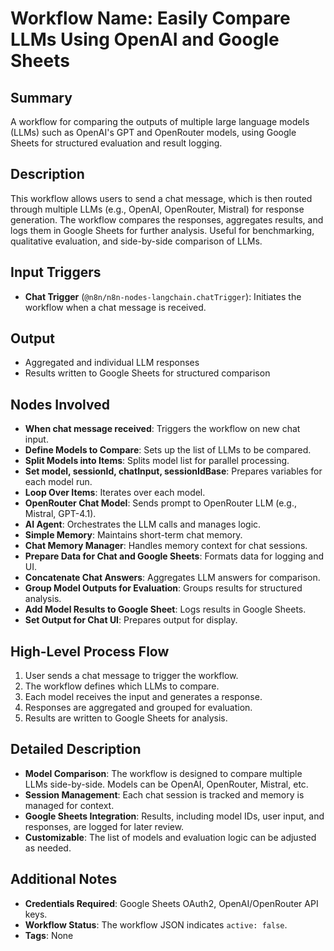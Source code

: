 # Workflow Name: Easily Compare LLMs Using OpenAI and Google Sheets

## Summary
A workflow for comparing the outputs of multiple large language models (LLMs) such as OpenAI's GPT and OpenRouter models, using Google Sheets for structured evaluation and result logging.

## Description
This workflow allows users to send a chat message, which is then routed through multiple LLMs (e.g., OpenAI, OpenRouter, Mistral) for response generation. The workflow compares the responses, aggregates results, and logs them in Google Sheets for further analysis. Useful for benchmarking, qualitative evaluation, and side-by-side comparison of LLMs.

## Input Triggers
- **Chat Trigger** (`@n8n/n8n-nodes-langchain.chatTrigger`): Initiates the workflow when a chat message is received.

## Output
- Aggregated and individual LLM responses
- Results written to Google Sheets for structured comparison

## Nodes Involved
- **When chat message received**: Triggers the workflow on new chat input.
- **Define Models to Compare**: Sets up the list of LLMs to be compared.
- **Split Models into Items**: Splits model list for parallel processing.
- **Set model, sessionId, chatInput, sessionIdBase**: Prepares variables for each model run.
- **Loop Over Items**: Iterates over each model.
- **OpenRouter Chat Model**: Sends prompt to OpenRouter LLM (e.g., Mistral, GPT-4.1).
- **AI Agent**: Orchestrates the LLM calls and manages logic.
- **Simple Memory**: Maintains short-term chat memory.
- **Chat Memory Manager**: Handles memory context for chat sessions.
- **Prepare Data for Chat and Google Sheets**: Formats data for logging and UI.
- **Concatenate Chat Answers**: Aggregates LLM answers for comparison.
- **Group Model Outputs for Evaluation**: Groups results for structured analysis.
- **Add Model Results to Google Sheet**: Logs results in Google Sheets.
- **Set Output for Chat UI**: Prepares output for display.

## High-Level Process Flow
1. User sends a chat message to trigger the workflow.
2. The workflow defines which LLMs to compare.
3. Each model receives the input and generates a response.
4. Responses are aggregated and grouped for evaluation.
5. Results are written to Google Sheets for analysis.

## Detailed Description
- **Model Comparison**: The workflow is designed to compare multiple LLMs side-by-side. Models can be OpenAI, OpenRouter, Mistral, etc.
- **Session Management**: Each chat session is tracked and memory is managed for context.
- **Google Sheets Integration**: Results, including model IDs, user input, and responses, are logged for later review.
- **Customizable**: The list of models and evaluation logic can be adjusted as needed.

## Additional Notes
- **Credentials Required**: Google Sheets OAuth2, OpenAI/OpenRouter API keys.
- **Workflow Status**: The workflow JSON indicates `active: false`.
- **Tags**: None
